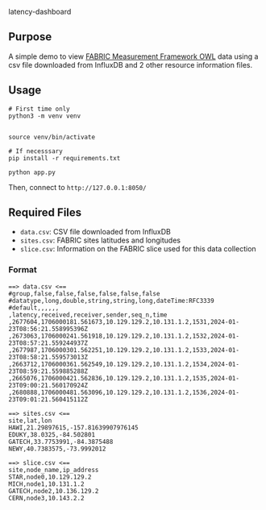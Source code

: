  latency-dashboard

## Purpose

A simple demo to view [FABRIC Measurement Framework OWL](
https://github.com/fabric-testbed/MeasurementFramework/tree/main/user_services/owl)
data using a csv file downloaded from InfluxDB and 2 other resource information
files.

## Usage

```
# First time only
python3 -m venv venv


source venv/bin/activate

# If necesssary
pip install -r requirements.txt

python app.py
```

Then, connect to `http://127.0.0.1:8050/`


## Required Files

- `data.csv`: CSV file downloaded from InfluxDB
- `sites.csv`: FABRIC sites latitudes and longitudes
- `slice.csv`: Information on the FABRIC slice used for this data collection

### Format
```
==> data.csv <==
#group,false,false,false,false,false,false
#datatype,long,double,string,string,long,dateTime:RFC3339
#default,,,,,,
,latency,received,receiver,sender,seq_n,time
,2677604,1706000181.561673,10.129.129.2,10.131.1.2,1531,2024-01-23T08:56:21.558995396Z
,2673063,1706000241.561918,10.129.129.2,10.131.1.2,1532,2024-01-23T08:57:21.559244937Z
,2677987,1706000301.562251,10.129.129.2,10.131.1.2,1533,2024-01-23T08:58:21.559573013Z
,2663712,1706000361.562549,10.129.129.2,10.131.1.2,1534,2024-01-23T08:59:21.559885288Z
,2665076,1706000421.562836,10.129.129.2,10.131.1.2,1535,2024-01-23T09:00:21.560170924Z
,2680888,1706000481.563096,10.129.129.2,10.131.1.2,1536,2024-01-23T09:01:21.560415112Z

==> sites.csv <==
site,lat,lon
HAWI,21.29897615,-157.81639907976145
EDUKY,38.0325,-84.502801
GATECH,33.7753991,-84.3875488
NEWY,40.7383575,-73.9992012

==> slice.csv <==
site,node_name,ip_address
STAR,node0,10.129.129.2
MICH,node1,10.131.1.2
GATECH,node2,10.136.129.2
CERN,node3,10.143.2.2
```
